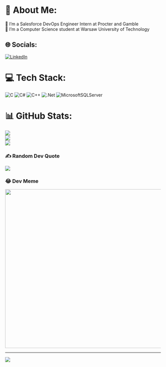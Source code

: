 # 💫 About Me:
🤝 I’m a Salesforce DevOps Engineer Intern at Procter and Gamble<br>🌱 I’m  a Computer Science student at Warsaw University of Technology


## 🌐 Socials:
[![LinkedIn](https://img.shields.io/badge/LinkedIn-%230077B5.svg?logo=linkedin&logoColor=white)](https://linkedin.com/in/nijat-kazimli-b231b0221) 

# 💻 Tech Stack:
![C](https://img.shields.io/badge/c-%2300599C.svg?style=for-the-badge&logo=c&logoColor=white) ![C#](https://img.shields.io/badge/c%23-%23239120.svg?style=for-the-badge&logo=c-sharp&logoColor=white) ![C++](https://img.shields.io/badge/c++-%2300599C.svg?style=for-the-badge&logo=c%2B%2B&logoColor=white) ![.Net](https://img.shields.io/badge/.NET-5C2D91?style=for-the-badge&logo=.net&logoColor=white) ![MicrosoftSQLServer](https://img.shields.io/badge/Microsoft%20SQL%20Sever-CC2927?style=for-the-badge&logo=microsoft%20sql%20server&logoColor=white)
# 📊 GitHub Stats:
![](https://github-readme-stats.vercel.app/api?username=nijatkazimli&theme=dark&hide_border=false&include_all_commits=true&count_private=true)<br/>
![](https://github-readme-streak-stats.herokuapp.com/?user=nijatkazimli&theme=dark&hide_border=false)<br/>
![](https://github-readme-stats.vercel.app/api/top-langs/?username=nijatkazimli&theme=dark&hide_border=false&include_all_commits=true&count_private=true&layout=compact)

### ✍️ Random Dev Quote
![](https://quotes-github-readme.vercel.app/api?type=horizontal&theme=radical)

### 😂 Dev Meme
<img src="https://www.google.com/url?sa=i&url=https%3A%2F%2Felye-project.medium.com%2F100-programming-memes-that-express-the-developers-agony-49246a14615b&psig=AOvVaw3VBTNs1iWatxLpfZOZtOe7&ust=1686606013260000&source=images&cd=vfe&ved=0CBEQjRxqFwoTCPj9o5SXvP8CFQAAAAAdAAAAABAZ/" width="512px"/>

---
[![](https://visitcount.itsvg.in/api?id=nijatkazimli&icon=0&color=0)](https://visitcount.itsvg.in)

<!-- Proudly created with GPRM ( https://gprm.itsvg.in ) -->
